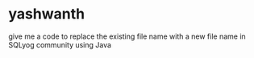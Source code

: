 # yashwanth
give me a code to replace the existing file name with a new file name in SQLyog community using Java
